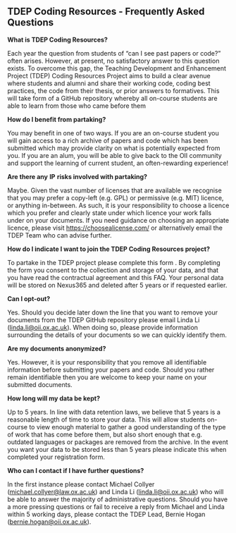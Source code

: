 ## TDEP Coding Resources - Frequently Asked Questions 




**What is TDEP Coding Resources?** 

Each year the question from students of “can I see past papers or code?” often arises. However, at present, no satisfactory answer to this question exists. To overcome this gap, the Teaching Development and Enhancement Project (TDEP) Coding Resources Project aims to build a clear avenue where students and alumni and share their working code, coding best practices, the code from their thesis, or prior answers to formatives. This will take form of a GitHub repository whereby all on-course students are able to learn from those who came before them 

 

**How do I benefit from partaking?** 

You may benefit in one of two ways. If you are an on-course student you will gain access to a rich archive of papers and code which has been submitted which may provide clarity on what is potentially expected from you. If you are an alum, you will be able to give back to the OII community and support the learning of current student, an often-rewarding experience! 

 

**Are there any** **IP** **risks involved with partaking?** 

Maybe. Given the vast number of licenses that are available we recognise that you may prefer a copy-left (e.g. GPL) or permissive (e.g. MIT) licence, or anything in-between. As such, it is your responsibility to choose a licence which you prefer and clearly state under which licence your work falls under on your documents. If you need guidance on choosing an appropriate licence, please visit https://choosealicense.com/ or alternatively email the TDEP Team who can advise further. 

 

**How do I indicate I want to join the TDEP Coding Resources project?** 

To partake in the TDEP project please complete this form <enter hyperlink>. By completing the form you consent to the collection and storage of your data, and that you have read the contractual agreement and this FAQ. Your personal data will be stored on Nexus365 and deleted after 5 years or if requested earlier. 

 

**Can I opt-out?** 

Yes. Should you decide later down the line that you want to remove your documents from the TDEP GitHub repository please email Linda Li ([linda.li@oii.ox.ac.uk](mailto:linda.li@oii.ox.ac.uk)). When doing so, please provide information surrounding the details of your documents so we can quickly identify them. 

 

**Are my documents anonymized?** 

Yes. However, it is your responsibility that you remove all identifiable information before submitting your papers and code. Should you rather remain identifiable then you are welcome to keep your name on your submitted documents. 

 

**How long will my data be kept?** 

Up to 5 years. In line with data retention laws, we believe that 5 years is a reasonable length of time to store your data. This will allow students on-course to view enough material to gather a good understanding of the type of work that has come before them, but also short enough that e.g. outdated languages or packages are removed from the archive. In the event you want your data to be stored less than 5 years please indicate this when completed your registration form. 

 

**Who can I contact if I have further questions?** 

In the first instance please contact Michael Collyer ([michael.collyer@law.ox.ac.uk](mailto:michael.collyer@law.ox.ac.uk)) and Linda Li ([linda.li@oii.ox.ac.uk](mailto:linda.li@oii.ox.ac.uk)) who will be able to answer the majority of administrative questions. Should you have a more pressing questions or fail to receive a reply from Michael and Linda within 5 working days, please contact the TDEP Lead, Bernie Hogan ([bernie.hogan@oii.ox.ac.uk](mailto:bernie.hogan@oii.ox.ac.uk)). 

 
